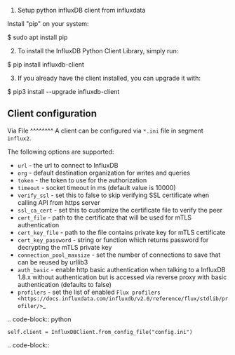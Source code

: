 1. Setup python influxDB client from influxdata

Install "pip" on your system:

  $ sudo apt install pip

2. To install the InfluxDB Python Client Library, simply run:

  $ pip install influxdb-client

3. If you already have the client installed, you can upgrade it with:

  $ pip3 install --upgrade influxdb-client




Client configuration
--------------------

Via File
^^^^^^^^
A client can be configured via ``*.ini`` file in segment ``influx2``.

The following options are supported:

- ``url`` - the url to connect to InfluxDB
- ``org`` - default destination organization for writes and queries
- ``token`` - the token to use for the authorization
- ``timeout`` - socket timeout in ms (default value is 10000)
- ``verify_ssl`` - set this to false to skip verifying SSL certificate when calling API from https server
- ``ssl_ca_cert`` - set this to customize the certificate file to verify the peer
- ``cert_file`` - path to the certificate that will be used for mTLS authentication
- ``cert_key_file`` - path to the file contains private key for mTLS certificate
- ``cert_key_password`` - string or function which returns password for decrypting the mTLS private key
- ``connection_pool_maxsize`` - set the number of connections to save that can be reused by urllib3
- ``auth_basic`` - enable http basic authentication when talking to a InfluxDB 1.8.x without authentication but is accessed via reverse proxy with basic authentication (defaults to false)
- ``profilers`` - set the list of enabled `Flux profilers <https://docs.influxdata.com/influxdb/v2.0/reference/flux/stdlib/profiler/>`_

.. code-block:: python

    self.client = InfluxDBClient.from_config_file("config.ini")

.. code-block::
